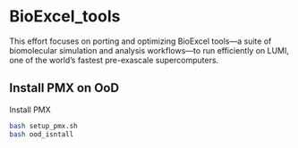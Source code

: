 # BioExcel_tools
This effort focuses on porting and optimizing BioExcel tools—a suite of biomolecular simulation and analysis workflows—to run efficiently on LUMI, one of the world’s fastest pre-exascale supercomputers.


## Install PMX on OoD

Install PMX 
```bash
bash setup_pmx.sh
bash ood_isntall
```
